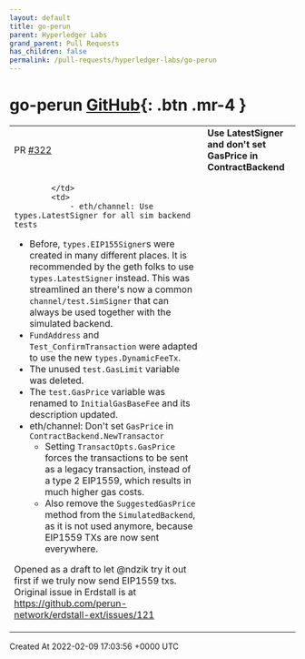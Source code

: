 ```yaml
---
layout: default
title: go-perun
parent: Hyperledger Labs
grand_parent: Pull Requests
has_children: false
permalink: /pull-requests/hyperledger-labs/go-perun
---
```


# go-perun <span class="fs-3 right-align">[GitHub](https://github.com/hyperledger-labs/go-perun){: .btn .mr-4 }</span>


<div>
    <table>
        <tr>
            <td>
                PR <a href="https://github.com/hyperledger-labs/go-perun/pull/322" class=".btn">#322</a>
            </td>
            <td>
                <b>
                    Use LatestSigner and don't set GasPrice in ContractBackend
                </b>
            </td>
        </tr>
        <tr>
            <td>
                
            </td>
            <td>
                - eth/channel: Use types.LatestSigner for all sim backend tests
  - Before, `types.EIP155Signer`s were created in many different places.
It is recommended by the geth folks to use `types.LatestSigner` instead.
This was streamlined an there's now a common `channel/test.SimSigner` that
can always be used together with the simulated backend.
  - `FundAddress` and `Test_ConfirmTransaction` were adapted to use the
new `types.DynamicFeeTx`.
  - The unused `test.GasLimit` variable was deleted.
  - The `test.GasPrice` variable was renamed to `InitialGasBaseFee` and its
description updated.
- eth/channel: Don't set `GasPrice` in `ContractBackend.NewTransactor`
  - Setting `TransactOpts.GasPrice` forces the transactions to be sent as a
legacy transaction, instead of a type 2 EIP1559, which results in much
higher gas costs.
  - Also remove the `SuggestedGasPrice` method from the `SimulatedBackend`, as
it is not used anymore, because EIP1559 TXs are now sent everywhere.

Opened as a draft to let @ndzik try it out first if we truly now send EIP1559 txs.
Original issue in Erdstall is at https://github.com/perun-network/erdstall-ext/issues/121
            </td>
        </tr>
    </table>
    <div class="right-align">
        Created At 2022-02-09 17:03:56 +0000 UTC
    </div>
</div>

